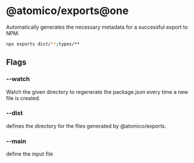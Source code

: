 # @atomico/exports@one

Automatically generates the necessary metadata for a successful export to NPM.

```sh
npx exports dist/**;types/**
```

## Flags

### --watch

Watch the given directory to regenerate the package.json every time a new file is created.

### --dist

defines the directory for the files generated by @atomico/exports.

### --main

define the input file
